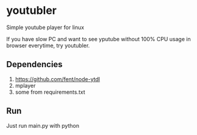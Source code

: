 # youtubler
Simple youtube player for linux

If you have slow PC and want to see yputube without 100% CPU usage in browser everytime, try youtubler.

## Dependencies

1) https://github.com/fent/node-ytdl
2) mplayer
3) some from requirements.txt

## Run
Just run main.py with python
